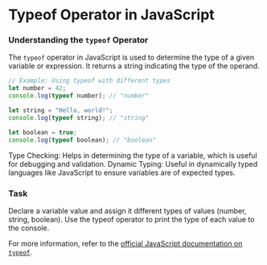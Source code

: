 # Typeof Operator in JavaScript

### Understanding the `typeof` Operator
The `typeof` operator in JavaScript is used to determine the type of a given variable or expression. It returns a string indicating the type of the operand.

```javascript
// Example: Using typeof with different types
let number = 42;
console.log(typeof number); // "number"

let string = "Hello, world!";
console.log(typeof string); // "string"

let boolean = true;
console.log(typeof boolean); // "boolean"
```

<div class="Hint" title="Type Checking">
Type Checking: Helps in determining the type of a variable, which is useful for debugging and validation.
Dynamic Typing: Useful in dynamically typed languages like JavaScript to ensure variables are of expected types.
</div> 

### Task
Declare a variable value and assign it different types of values (number, string, boolean). Use the typeof operator to print the type of each value to the console.

<div class="Hint" title="Want to know more?">
For more information, refer to the <a href="https://developer.mozilla.org/en-US/docs/Web/JavaScript/Reference/Operators/typeof">official JavaScript documentation on <code>typeof</code></a>.
</div>
